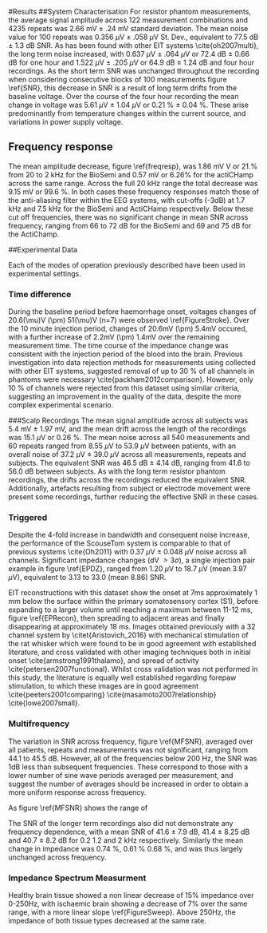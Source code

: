 #Results
##System Characterisation
For resistor phantom measurements, the average signal amplitude across 122 measurement combinations and 4235 repeats was 2.66 mV $\pm$ .24 mV standard deviation. The mean noise value for 100 repeats was 0.356 $\mu$V $\pm$ .058 $\mu$V St. Dev., equivalent to 77.5 dB $\pm$ 1.3 dB SNR. As has been found with other EIT systems \cite{oh2007multi}, the long term noise increased, with 0.637 $\mu$V $\pm$ .064 $\mu$V or 72.4 dB $\pm$ 0.66 dB for one hour and 1.522 $\mu$V $\pm$ .205 $\mu$V or 64.9 dB $\pm$ 1.24 dB and four hour recordings. As the short term SNR was unchanged throughout the recording when considering consecutive blocks of 100 measurements figure \ref{SNR}, this decrease in SNR is a result of long term drifts from the baseline voltage. Over the course of the four hour recording the mean change in voltage was 5.61 $\mu$V $\pm$ 1.04 $\mu$V or 0.21 % $\pm$ 0.04 %. These arise predominantly from temperature changes within the current source, and variations in power supply voltage.

## Frequency response
The mean amplitude decrease, figure \ref{freqresp}, was 1.86 mV V or 21.%  from 20 to 2 kHz for the BioSemi and 0.57 mV or 6.26% for the actiCHamp across the same range. Across the full 20 kHz range the total decrease was 9.15 mV or  99.6 %.  In both cases these frequency responses match those of the anti-aliasing filter within the EEG systems, with cut-offs (-3dB) at 1.7 kHz and 7.5 kHz for the BioSemi and ActiCHamp respectively. Below these cut off frequencies, there was no significant change in mean SNR across frequency, ranging from 66 to 72 dB for the BioSemi and 69 and 75 dB for the ActiChamp.  

##Experimental Data

Each of the modes of operation previously described have been used in experimental settings. 

### Time difference
During the baseline period before haemorrhage onset, voltages changes of 20.6\(\mu\)V \(\pm\) 51\(\mu\)V (n=7) were observed \ref{FigureStroke}. Over the 10 minute injection period, changes of 20.6mV \(\pm\) 5.4mV occured, with a further increase of 2.2mV \(\pm\) 1.4mV over the remaining measurement time. The time course of the impedance change was consistent with the injection period of the blood into the brain. Previous investigation into data rejection methods for measurements using collected with other EIT systems, suggested removal of up to 30 % of all channels in phantoms were necessary \cite{packham2012comparison}. However, only 10 % of channels were rejected from this dataset using similar criteria, suggesting an improvement in the quality of the data, despite the more complex experimental scenario.

###Scalp Recordings
The mean signal amplitude across all subjects was 5.4 mV $\pm$ 1.97 mV, and the mean drift across the length of the recordings was 15.1 $\mu$V or 0.26 %. The mean noise across all 540 measurements and 60 repeats ranged from 8.55 $\mu$V to 53.9 $\mu$V between patients, with an overall noise of 37.2  $\mu$V $\pm$ 39.0 $\mu$V across all measurements, repeats and subjects. The equivalent SNR was 46.5 dB $\pm$ 4.14 dB, ranging from 41.6 to 56.0 dB between subjects. As with the long term resistor phantom recordings, the drifts across the recordings reduced the equivalent SNR. Additionally, artefacts resulting from subject or electrode movement were present some recordings, further reducing the effective SNR in these cases.  

### Triggered

Despite the 4-fold increase in bandwidth and consequent noise increase, the performance of the ScouseTom system is comparable to that of previous systems \cite{Oh2011} with 0.37 $\mu$V $\pm$ 0.048 $\mu$V noise across all channels. Significant impedance changes (dV $> 3\sigma$), a single injection pair example in figure \ref{EPDZ}, ranged from 1.20 $\mu$V to 18.7 $\mu$V (mean 3.97 $\mu$V), equivalent to 3.13 to 33.0 (mean 8.86) SNR. 

EIT reconstructions with this dataset show the onset at 7ms approximately 1 mm below the surface within the primary somatosensory cortex (S1), before expanding to a larger volume until reaching a maximum between 11-12 ms, figure \ref{EPRecon}, then spreading to adjacent areas and finally disappearing at approximately 18 ms. Images obtained previously with a 32 channel system by \citet{Aristovich_2016} with mechanical stimulation of the rat whisker which were found to be in good agreement with established literature, and cross validated with other imaging techniques both in initial onset \cite{armstrong1991thalamo}, and spread of activity \cite{petersen2007functional}. Whilst cross validation was not performed in this study, the literature is equally well established regarding forepaw stimulation, to which these images are in good agreement \cite{peeters2001comparing} \cite{masamoto2007relationship} \cite{lowe2007small}.

### Multifrequency 

The variation in SNR across frequency, figure \ref{MFSNR}, averaged over all patients, repeats and measurements was not significant, ranging from 44.1 to 45.5 dB.  However, all of the frequencies below 200 Hz, the SNR was 1dB less than subsequent frequencies. These correspond to those with a lower number of sine wave periods averaged per measurement, and suggest the number of averages should be increased in order to obtain a more uniform response across frequency. 

As figure \ref{MFSNR} shows the range of 

The SNR of the longer term recordings also did not demonstrate any frequency dependence, with a mean SNR of 41.6 $\pm$ 7.9 dB, 41.4 $\pm$ 8.25 dB and 40.7 $\pm$ 8.2 dB for 0.2 1.2 and 2 kHz respectively. Similarly the mean change in impedance was 0.74 %, 0.61 % 0.68 %, and was thus largely unchanged across frequency.  


### Impedance Spectrum Measurment

Healthy brain tissue showed a non linear decrease of 15% impedance over 0-250Hz, with ischaemic brain showing a decrease of 7% over the same range, with a more linear slope \ref{FigureSweep}. Above 250Hz, the impedance of both tissue types decreased at the same rate.


